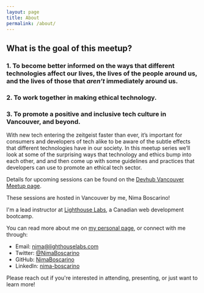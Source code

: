 ```yaml
---
layout: page
title: About
permalink: /about/
---
```


## What is the goal of this meetup?

### 1. To become better informed on the ways that different technologies affect our lives, the lives of the people around us, and the lives of those that *aren’t* immediately around us.
### 2. To work together in making ethical technology.
### 3. To promote a positive and inclusive tech culture in Vancouver, and beyond.

With new tech entering the zeitgeist faster than ever, it’s important for consumers and developers of tech alike to be aware of the subtle effects that different technologies have in our society. In this meetup series we’ll look at some of the surprising ways that technology and ethics bump into each other, and and then come up with some guidelines and practices that developers can use to promote an ethical tech sector.

Details for upcoming sessions can be found on the [Devhub Vancouver Meetup page](https://www.meetup.com/DevhubVancouver).

These sessions are hosted in Vancouver by me, Nima Boscarino!

I'm a lead instructor at [Lighthouse Labs](https://www.lighthouselabs.ca), a Canadian web development bootcamp.

You can read more about me on [my personal page](https://nimaboscarino.github.io), or connect with me through:

- Email: <a href="mailto:nima@lighthouselabs.com">nima@lighthouselabs.com</a>
- Twitter: [@NimaBoscarino](https://twitter.com/NimaBoscarino)
- GitHub: [NimaBoscarino](https://github.com/NimaBoscarino)
- LinkedIn: [nima-boscarino](https://linkedin.com/in/nima-boscarino)

 Please reach out if you're interested in attending, presenting, or just want to learn more!
